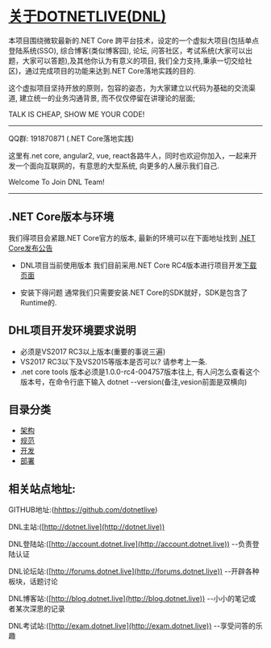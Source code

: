 # [关于DOTNETLIVE(DNL)](./)

本项目围绕微软最新的.NET Core 跨平台技术，设定的一个虚拟大项目(包括单点登陆系统(SSO), 综合博客(类似博客园), 论坛, 问答社区，考试系统(大家可以出题，大家可以答题),及其他你认为有意义的项目, 我们全力支持,秉承一切交给社区)，通过完成项目的功能来达到.NET Core落地实践的目的.

这个虚拟项目坚持开放的原则，包容的姿态，为大家建立以代码为基础的交流渠道, 建立统一的业务沟通背景, 而不仅仅停留在讲理论的层面; 

TALK IS CHEAP, SHOW ME YOUR CODE!

***

QQ群: 191870871 (.NET Core落地实践)

这里有.net core, angular2, vue, react各路牛人，同时也欢迎你加入，一起来开发一个面向互联网的，有意思的大型系统, 向更多的人展示我们自己.

Welcome To Join DNL Team!

***

## .NET Core版本与环境
我们得项目会紧跟.NET Core官方的版本, 最新的环境可以在下面地址找到 [.NET Core发布公告](https://github.com/dotnet/core/tree/master/release-notes)

* DNL项目当前使用版本
我们目前采用.NET Core RC4版本进行项目开发[下载页面](https://github.com/dotnet/core/blob/master/release-notes/rc4-download.md)

* 安装下得问题
通常我们只需要安装.NET Core的SDK就好，SDK是包含了Runtime的.

## DHL项目开发环境要求说明

* 必须是VS2017 RC3以上版本(重要的事说三遍)
* VS2017 RC3以下及VS2015等版本是否可以? 请参考上一条.
* .net core tools 版本必须是1.0.0-rc4-004757版本往上, 有人问怎么查看这个版本号，在命令行底下输入 dotnet -\-version(备注,vesion前面是双横向)

## 目录分类

* [架构](/architecture/)
* [规范](/specification/)
* [开发](/development/)
* [部署](/deployment/)

## 相关站点地址:

GITHUB地址:([hhttps://github.com/dotnetlive](https://github.com/dotnetlive))

DNL主站:([http://dotnet.live](http://dotnet.live))

DNL登陆站:([http://account.dotnet.live](http://account.dotnet.live)) --负责登陆认证

DNL论坛站:([http://forums.dotnet.live](http://forums.dotnet.live)) --开辟各种板块，话题讨论

DNL博客站:([http://blog.dotnet.live](http://blog.dotnet.live)) --小小的笔记或者某次深思的记录

DNL考试站:([http://exam.dotnet.live](http://exam.dotnet.live)) --享受问答的乐趣

